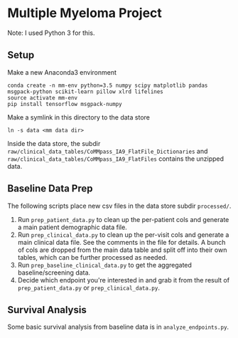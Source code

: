 # Multiple Myeloma Project

Note: I used Python 3 for this.

## Setup

Make a new Anaconda3 environment
```
conda create -n mm-env python=3.5 numpy scipy matplotlib pandas msgpack-python scikit-learn pillow xlrd lifelines
source activate mm-env
pip install tensorflow msgpack-numpy
```

Make a symlink in this directory to the data store
```
ln -s data <mm data dir>
```

Inside the data store, the subdir `raw/clinical_data_tables/CoMMpass_IA9_FlatFile_Dictionaries` and `raw/clinical_data_tables/CoMMpass_IA9_FlatFiles` contains the unzipped data.

## Baseline Data Prep

The following scripts place new csv files in the data store subdir `processed/`.

1. Run `prep_patient_data.py` to clean up the per-patient cols and generate a main patient demographic data file.
2. Run `prep_clinical_data.py` to clean up the per-visit cols and generate a main clinical data file. See the comments in the file for details. A bunch of cols are dropped from the main data table and split off into their own tables, which can be further processed as needed.
3. Run `prep_baseline_clinical_data.py` to get the aggregated baseline/screening data.
4. Decide which endpoint you're interested in and grab it from the result of `prep_patient_data.py` or `prep_clinical_data.py`.

## Survival Analysis

Some basic survival analysis from baseline data is in `analyze_endpoints.py`.